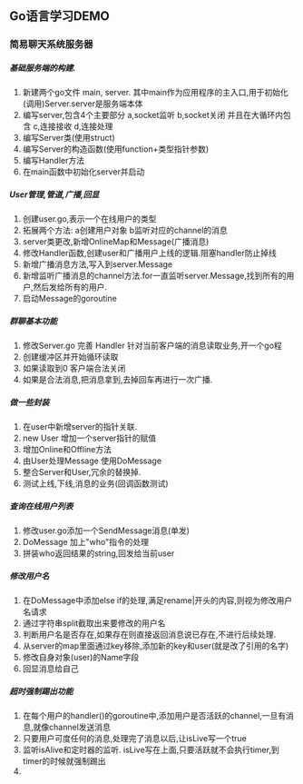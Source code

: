 ## Go语言学习DEMO
### 简易聊天系统服务器

##### 基础服务端的构建.
1. 新建两个go文件 main, server. 其中main作为应用程序的主入口,用于初始化(调用)Server.server是服务端本体
2. 编写server,包含4个主要部分 a,socket监听 b,socket关闭 并且在大循环内包含 c,连接接收 d,连接处理
3. 编写Server类(使用struct)
4. 编写Server的构造函数(使用function+类型指针参数)
5. 编写Handler方法
6. 在main函数中初始化server并启动

##### User管理,管道,广播,回显
1. 创建user.go,表示一个在线用户的类型
2. 拓展两个方法: a创建用户对象 b监听对应的channel的消息
3. server类更改,新增OnlineMap和Message(广播消息)
4. 修改Handler函数,创建user和广播用户上线的逻辑.阻塞handler防止掉线
5. 新增广播消息方法,写入到server.Message
6. 新增监听广播消息的channel方法.for一直监听server.Message,找到所有的用户,然后发给所有的用户.
7. 启动Message的goroutine

##### 群聊基本功能
1. 修改Server.go 完善 Handler 针对当前客户端的消息读取业务,开一个go程
2. 创建缓冲区并开始循环读取
3. 如果读取到0 客户端合法关闭
4. 如果是合法消息,把消息拿到,去掉回车再进行一次广播.

##### 做一些封装
1. 在user中新增server的指针关联.
2. new User 增加一个server指针的赋值
3. 增加Online和Offline方法
4. 由User处理Message 使用DoMessage
5. 整合Server和User,冗余的替换掉.
6. 测试上线,下线,消息的业务(回调函数测试)

##### 查询在线用户列表
1. 修改user.go添加一个SendMessage消息(单发)
2. DoMessage 加上"who"指令的处理
3. 拼装who返回结果的string,回发给当前user

##### 修改用户名
1. 在DoMessage中添加else if的处理,满足rename|开头的内容,则视为修改用户名请求
2. 通过字符串split截取出来要修改的用户名
3. 判断用户名是否存在,如果存在则直接返回消息说已存在,不进行后续处理.
4. 从server的map里面通过key移除,添加新的key和user(就是改了引用的名字)
5. 修改自身对象(user)的Name字段
6. 回显消息给自己

##### 超时强制踢出功能
1. 在每个用户的handler()的goroutine中,添加用户是否活跃的channel,一旦有消息,就像channel发送消息
2. 只要用户可度任何的消息,处理完了消息以后,让isLive写一个true
3. 监听isAlive和定时器的监听. isLive写在上面,只要活跃就不会执行timer,到timer的时候就强制踢出
4. 